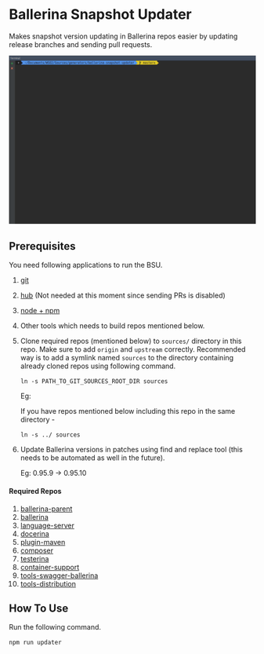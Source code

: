 # Ballerina Snapshot Updater

Makes snapshot version updating in Ballerina repos easier by updating release branches and sending pull requests.

![alt text](images/ballerina-repo-updater.gif)

## Prerequisites

You need following applications to run the BSU.

1. [git](https://git-scm.com/downloads)
2. [hub](https://hub.github.com) (Not needed at this moment since sending PRs is disabled)
3. [node + npm](https://nodejs.org/en/download/)
4. Other tools which needs to build repos mentioned below.
5. Clone required repos (mentioned below) to `sources/` directory in this repo. Make sure to add `origin` and `upstream` correctly. Recommended way is to add a symlink named `sources` to the directory containing already cloned repos using following command.

       ln -s PATH_TO_GIT_SOURCES_ROOT_DIR sources
       
   Eg: 
       
   If you have repos mentioned below including this repo in the same directory -
       
       ln -s ../ sources
        
6. Update Ballerina versions in patches using find and replace tool (this needs to be automated as well in the future).

   Eg: 0.95.9 -> 0.95.10

#### Required Repos
1. [ballerina-parent](https://github.com/ballerinalang/ballerina-parent)
2. [ballerina](https://github.com/ballerinalang/ballerina)
3. [language-server](https://github.com/ballerinalang/language-server)
4. [docerina](https://github.com/ballerinalang/docerina)
5. [plugin-maven](https://github.com/ballerinalang/plugin-maven)
6. [composer](https://github.com/ballerinalang/composer)
7. [testerina](https://github.com/ballerinalang/testerina)
8. [container-support](https://github.com/ballerinalang/container-support)
9. [tools-swagger-ballerina](https://github.com/ballerinalang/tool-swagger-ballerina)
10. [tools-distribution](https://github.com/ballerinalang/tools-distribution)

## How To Use

Run the following command. 

```bash
npm run updater
```
